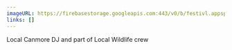 ```yaml
---
imageURL: https://firebasestorage.googleapis.com:443/v0/b/festivl.appspot.com/o/userContent%2F1DC9FA58-7DE2-4400-9E9A-75DDADE7C10F.png?alt=media&token=e5e72ff6-b32d-4c57-a343-313ba6bb5f24
links: []
---
```

Local Canmore DJ and part of Local Wildlife crew